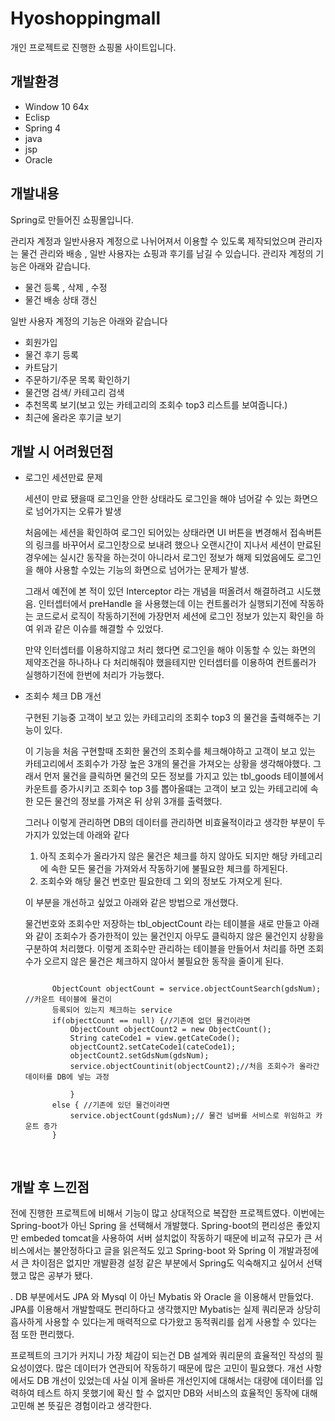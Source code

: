 # Hyoshoppingmall
개인 프로젝트로 진행한 쇼핑몰 사이트입니다.

## 개발환경

* Window 10 64x
* Eclisp
* Spring 4
* java
* jsp
* Oracle

## 개발내용

Spring로 만들어진 쇼핑몰입니다.

관리자 계정과 일반사용자 계정으로 나뉘어져서 이용할 수 있도록 제작되었으며
관리자는 물건 관리와 배송 , 일반 사용자는 쇼핑과 후기를 남길 수 있습니다.
관리자 계정의 기능은 아래와 같습니다.

- 물건 등록 , 삭제 , 수정
- 물건 배송 상태 갱신

일반 사용자 계정의 기능은 아래와 같습니다

- 회원가입
- 물건 후기 등록
- 카트담기
- 주문하기/주문 목록 확인하기
- 물건명 검색/ 카테고리 검색
- 추천목록 보기(보고 있는 카테고리의 조회수 top3 리스트를 보여줍니다.)
- 최근에 올라온 후기글 보기

## 개발 시 어려웠던점

* 로그인 세션만료 문제

  세션이 만료 됐을때 로그인을 안한 상태라도 로그인을 해야 넘어갈 수 있는 화면으로 넘어가지는 오류가 발생
 
  처음에는 세션을 확인하여 로그인 되어있는 상태라면 UI 버튼을 변경해서 접속버튼의 링크를 바꾸어서 로그인창으로 보내려 했으나
  오랜시간이 지나서 세션이 만료된 경우에는  실시간 동작을 하는것이 아니라서 로그인 정보가 해제 되었음에도 로그인을  해야 사용할 수있는
  기능의 화면으로 넘어가는 문제가 발생.
  
   그래서 예전에 본 적이 있던  Interceptor 라는 개념을 떠올려서 해결하려고 시도했음.
   인터셉터에서 preHandle 을 사용했는데 이는 컨트롤러가 실행되기전에 작동하는 코드로서
   로직이 작동하기전에  가장먼저 세션에 로그인 정보가 있는지 확인을 하여 위과 같은 이슈를 해결할 수 있었다.

   만약 인터셉터를 이용하지않고 처리 했다면 로그인을 해야 이동할 수 있는 화면의 제약조건을 하나하나 다 처리해줘야 했을테지만
   인터셉터를 이용하여 컨트롤러가 실행하기전에 한번에 처리가 가능했다.
   
   

* 조회수 체크 DB 개선

  구현된 기능중 고객이 보고 있는 카테고리의 조회수 top3 의 물건을 출력해주는 기능이 있다.
  
  이 기능을 처음 구현할때 조회한 물건의 조회수를 체크해야하고
  고객이 보고 있는 카테고리에서 조회수가 가장 높은 3개의 물건을 가져오는 상황을 생각해야했다.
  그래서 먼저 물건을 클릭하면 물건의 모든 정보를 가지고 있는 tbl_goods 테이블에서 카운트를 증가시키고
  조회수 top 3를 뽑아올떄는 고객이 보고 있는 카테고리에 속한 모든 물건의 정보를 가져온 뒤 상위 3개를 출력했다.
  
  그러나 이렇게 관리하면 DB의 데이터를 관리하면 비효율적이라고 생각한 부분이 두가지가 있었는데 아래와 같다
  
  1. 아직 조회수가 올라가지 않은 물건은 체크를 하지 않아도 되지만 해당 카테고리에 속한 모든 물건을 가져와서 작동하기에 
     불필요한 체크를 하게된다.
  2. 조회수와 해당 물건 번호만 필요한데 그 외의 정보도 가져오게 된다.

  이 부분을 개선하고 싶었고 아래와 같은 방법으로 개선했다.
  
  물건번호와 조회수만 저장하는 tbl_objectCount 라는 테이블을 새로 만들고 아래와 같이
  조회수가 증가한적이 있는 물건인지 아무도 클릭하지 않은 물건인지 상황을 구분하여 처리했다.
  이렇게 조회수만 관리하는 테이블을 만들어서 처리를 하면 
  조회수가 오르지 않은 물건은 체크하지 않아서 불필요한 동작을 줄이게 된다.
  
  <pre>
  <code>
  		ObjectCount objectCount = service.objectCountSearch(gdsNum); //카운트 테이블에 물건이
 		등록되어 있는지 체크하는 service
		if(objectCount == null) {//기존에 없던 물건이라면
			ObjectCount objectCount2 = new ObjectCount();
			String cateCode1 = view.getCateCode();
			objectCount2.setCateCode1(cateCode1);
			objectCount2.setGdsNum(gdsNum);
			service.objectCountinit(objectCount2);//처음 조회수가 올라간 데이터를 DB에 넣는 과정

			}
		else { //기존에 있던 물건이라면
			service.objectCount(gdsNum);// 물건 넘버를 서비스로 위임하고 카운트 증가
		}
   </code>
   </pre>
    
    
    
    
## 개발 후 느낀점

전에 진행한 프로젝트에 비해서 기능이 많고 상대적으로 복잡한 프로젝트였다.
이번에는 Spring-boot가 아닌 Spring 을 선택해서 개발했다.
Spring-boot의 편리성은 좋았지만  embeded tomcat을 사용하여 서버 설치없이 작동하기 때문에  비교적 규모가 큰 서비스에서는 
불안정하다고 글을 읽은적도 있고 Spring-boot 와 Spring 이 개발과정에서 큰 차이점은 없지만 
개발환경 설정 같은 부분에서 Spring도 익숙해지고 싶어서 선택했고 많은 공부가 됐다.

.
DB 부분에서도 JPA 와 Mysql 이 아닌 Mybatis 와 Oracle 을 이용해서 만들었다.
JPA를 이용해서 개발할때도 편리하다고 생각했지만 Mybatis는 실제 쿼리문과 상당히 흡사하게 사용할 수 있다는게 매력적으로 다가왔고
동적쿼리를 쉽게 사용할 수 있다는 점 또한 편리했다.

프로젝트의 크기가 커지니 가장 체감이 되는건 DB 설계와 쿼리문의 효율적인 작성의 필요성이였다.
많은 데이터가 연관되어 작동하기 때문에 많은 고민이 필요했다. 개선 사항에서도 DB 개선이 있었는데
사실 이게 올바른 개선인지에 대해서는 대량에 데이터를 입력하여 테스트 하지 못했기에 확신 할 수 없지만
DB와 서비스의 효율적인 동작에 대해 고민해 본 뜻깊은 경험이라고 생각한다.







